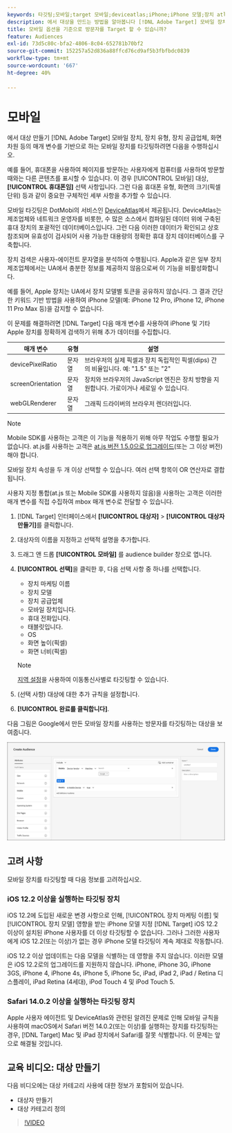 ```yaml
---
keywords: 타깃팅;모바일;target 모바일;deviceatlas;iPhone;iPhone 모델;장치 atlas;displaywidth;디스플레이 너비;디스플레이 높이;장치 유형;displayheight;휴대폰;태블릿;태블릿;장치 모델
description: 에서 대상을 만드는 방법을 알아봅니다 [!DNL Adobe Target] 모바일 장치를 타깃팅하려면 다음을 수행하십시오.
title: 모바일 옵션을 기준으로 방문자를 Target 할 수 있습니까?
feature: Audiences
exl-id: 73d5c80c-bfa2-4806-8c04-652781b70bf2
source-git-commit: 152257a52d836a88ffcd76cd9af5b3fbfbdc0839
workflow-type: tm+mt
source-wordcount: '667'
ht-degree: 40%

---
```


# 모바일

에서 대상 만들기 [!DNL Adobe Target] 모바일 장치, 장치 유형, 장치 공급업체, 화면 차원 등의 매개 변수를 기반으로 하는 모바일 장치를 타깃팅하려면 다음을 수행하십시오.

예를 들어, 휴대폰을 사용하여 페이지를 방문하는 사용자에게 컴퓨터를 사용하여 방문할 때와는 다른 콘텐츠를 표시할 수 있습니다. 이 경우 [!UICONTROL 모바일] 대상, **[!UICONTROL 휴대폰임]** 선택 사항입니다. 그런 다음 휴대폰 유형, 화면의 크기(픽셀 단위) 등과 같이 중요한 구체적인 세부 사항을 추가할 수 있습니다.

모바일 타깃팅은 DotMobi의 서비스인 [DeviceAtlas](https://deviceatlas.com/device-data/user-agent-tester)에서 제공됩니다. DeviceAtlas는 제조업체와 네트워크 운영자를 비롯한, 수 많은 소스에서 컴파일된 데이터 위에 구축된 휴대 장치의 포괄적인 데이터베이스입니다. 그런 다음 이러한 데이터가 확인되고 상호 참조되며 유효성이 검사되어 사용 가능한 대용량의 정확한 휴대 장치 데이터베이스를 구축합니다.

장치 검색은 사용자-에이전트 문자열을 분석하여 수행됩니다. Apple과 같은 일부 장치 제조업체에서는 UA에서 충분한 정보를 제공하지 않음으로써 이 기능을 비활성화합니다.

예를 들어, Apple 장치는 UA에서 장치 모델별 토큰을 공유하지 않습니다. 그 결과 간단한 키워드 기반 방법을 사용하여 iPhone 모델(예: iPhone 12 Pro, iPhone 12, iPhone 11 Pro Max 등)을 감지할 수 없습니다.

이 문제를 해결하려면 [!DNL Target] 다음 매개 변수를 사용하여 iPhone 및 기타 Apple 장치를 정확하게 검색하기 위해 추가 데이터를 수집합니다.

| 매개 변수 | 유형 | 설명 |
|--- |--- |--- |
| devicePixelRatio | 문자열 | 브라우저의 실제 픽셀과 장치 독립적인 픽셀(dips) 간의 비율입니다. 예: &quot;1.5&quot; 또는 &quot;2&quot; |
| screenOrientation | 문자열 | 장치와 브라우저의 JavaScript 엔진은 장치 방향을 지원합니다. 가로이거나 세로일 수 있습니다. |
| webGLRenderer | 문자열 | 그래픽 드라이버의 브라우저 렌더러입니다. |

>[!NOTE]
>
>Mobile SDK를 사용하는 고객은 이 기능을 적용하기 위해 아무 작업도 수행할 필요가 없습니다. at.js를 사용하는 고객은 [at.js 버전 1.5.0으로 업그레이드](/help/main/c-implementing-target/c-implementing-target-for-client-side-web/target-atjs-versions.md#reference_DBB5EDB79EC44E558F9E08D4774A0F7A)(또는 그 이상 버전)해야 합니다.

모바일 장치 속성을 두 개 이상 선택할 수 있습니다. 여러 선택 항목이 OR 연산자로 결합됩니다.

사용자 지정 통합(at.js 또는 Mobile SDK를 사용하지 않음)을 사용하는 고객은 이러한 매개 변수를 직접 수집하여 mbox 매개 변수로 전달할 수 있습니다.

1. [!DNL Target] 인터페이스에서 **[!UICONTROL 대상자]** > **[!UICONTROL 대상자 만들기]**&#x200B;를 클릭합니다.
1. 대상자의 이름을 지정하고 선택적 설명을 추가합니다.
1. 드래그 앤 드롭 **[!UICONTROL 모바일]** 를 audience builder 창으로 엽니다.
1. **[!UICONTROL 선택]**&#x200B;을 클릭한 후, 다음 선택 사항 중 하나를 선택합니다.

   * 장치 마케팅 이름
   * 장치 모델
   * 장치 공급업체
   * 모바일 장치입니다.
   * 휴대 전화입니다.
   * 태블릿입니다.
   * OS
   * 화면 높이(픽셀)
   * 화면 너비(픽셀)

   >[!NOTE]
   >
   >[지역 설정](/help/main/c-target/c-audiences/c-target-rules/geo.md#concept_5B4D99DE685348FB877929EE0F942670)을 사용하여 이동통신사별로 타깃팅할 수 있습니다.

1. (선택 사항) 대상에 대한 추가 규칙을 설정합니다.
1. **[!UICONTROL 완료를 클릭합니다]**.

다음 그림은 Google에서 만든 모바일 장치를 사용하는 방문자를 타깃팅하는 대상을 보여줍니다.

![타겟 모바일 장치](assets/target_mobile.png)

## 고려 사항

모바일 장치를 타깃팅할 때 다음 정보를 고려하십시오.

### iOS 12.2 이상을 실행하는 타깃팅 장치

iOS 12.2에 도입된 새로운 변경 사항으로 인해, [!UICONTROL 장치 마케팅 이름] 및 [!UICONTROL 장치 모델] 영향을 받는 iPhone 모델 지정 [!DNL Target] iOS 12.2 이상이 설치된 iPhone 사용자를 더 이상 타깃팅할 수 없습니다. 그러나 그러한 사용자에게 iOS 12.2(또는 이상)가 없는 경우 iPhone 모델 타깃팅이 계속 제대로 작동합니다.

iOS 12.2 이상 업데이트는 다음 모델을 식별하는 데 영향을 주지 않습니다. 이러한 모델은 iOS 12.2로의 업그레이드를 지원하지 않습니다. iPhone, iPhone 3G, iPhone 3GS, iPhone 4, iPhone 4s, iPhone 5, iPhone 5c, iPad, iPad 2, iPad / Retina 디스플레이, iPad Retina (4세대), iPod Touch 4 및 iPod Touch 5.

### Safari 14.0.2 이상을 실행하는 타깃팅 장치

Apple 사용자 에이전트 및 DeviceAtlas와 관련된 알려진 문제로 인해 모바일 규칙을 사용하여 macOS에서 Safari 버전 14.0.2(또는 이상)를 실행하는 장치를 타깃팅하는 경우, [!DNL Target] Mac 및 iPad 장치에서 Safari를 잘못 식별합니다. 이 문제는 앞으로 해결될 것입니다.

## 교육 비디오: 대상 만들기

다음 비디오에는 대상 카테고리 사용에 대한 정보가 포함되어 있습니다.

* 대상자 만들기
* 대상 카테고리 정의

>[!VIDEO](https://video.tv.adobe.com/v/17392)
